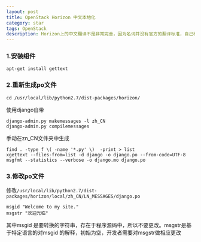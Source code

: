 ```yaml
---
layout: post
title: OpenStack Horizon 中文本地化
category: star
tags: OpenStack
description: Horizon上的中文翻译不是非常完善，因为名词并没有官方的翻译标准，自己根据自己的实际情况翻译比较好
---
```


### 1.安装组件

    apt-get install gettext

### 2.重新生成po文件

    cd /usr/local/lib/python2.7/dist-packages/horizon/

使用django自带

    django-admin.py makemessages -l zh_CN
    django-admin.py compilemessages  

手动在zn_CN文件夹中生成
  
    find . -type f \( -name '*.py' \)  -print > list
    xgettext --files-from=list -d django -o django.po --from-code=UTF-8
    msgfmt --statistics --verbose -o django.mo django.po 

### 3.修改po文件
修改`/usr/local/lib/python2.7/dist-packages/horizon/local/zh_CN/LN_MESSAGES/django.po`

    msgid "Welcome to my site."
    msgstr "欢迎光临"

其中msgid 是要转换的字符串，存在于程序源码中，所以不要更改。msgstr是基于特定语言的对msgid 的解释，初始为空，开发者需要对msgstr做相应更改
